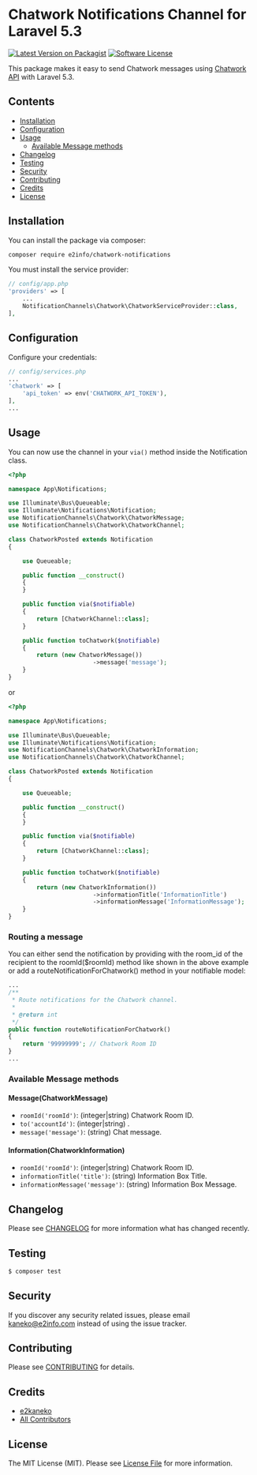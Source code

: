 # Chatwork Notifications Channel for Laravel 5.3 

[![Latest Version on Packagist](https://img.shields.io/packagist/v/luisdalmolin/laravel-zenvia-channel.svg?style=flat-square)](https://packagist.org/packages/e2info/chatwork-notifications)
[![Software License](https://img.shields.io/badge/license-MIT-brightgreen.svg?style=flat-square)](LICENSE.md)

This package makes it easy to send Chatwork messages using [Chatwork API](http://developer.chatwork.com/ja/) with Laravel 5.3.

## Contents

- [Installation](#installation)
- [Configuration](#configuration)
- [Usage](#usage)
    - [Available Message methods](#available-message-methods)
- [Changelog](#changelog)
- [Testing](#testing)
- [Security](#security)
- [Contributing](#contributing)
- [Credits](#credits)
- [License](#license)

## Installation

You can install the package via composer:

``` bash
composer require e2info/chatwork-notifications
```

You must install the service provider:

```php
// config/app.php
'providers' => [
    ...
    NotificationChannels\Chatwork\ChatworkServiceProvider::class,
],
```

## Configuration

Configure your credentials: 

```php
// config/services.php
...
'chatwork' => [
    'api_token' => env('CHATWORK_API_TOKEN'),
],
...
```

## Usage

You can now use the channel in your `via()` method inside the Notification class.

``` php
<?php

namespace App\Notifications;

use Illuminate\Bus\Queueable;
use Illuminate\Notifications\Notification;
use NotificationChannels\Chatwork\ChatworkMessage;
use NotificationChannels\Chatwork\ChatworkChannel;

class ChatworkPosted extends Notification
{

    use Queueable;

    public function __construct()
    {
    }

    public function via($notifiable)
    {
        return [ChatworkChannel::class];
    }

    public function toChatwork($notifiable)
    {
        return (new ChatworkMessage())
                        ->message('message');
    }
}

```

or

``` php
<?php

namespace App\Notifications;

use Illuminate\Bus\Queueable;
use Illuminate\Notifications\Notification;
use NotificationChannels\Chatwork\ChatworkInformation;
use NotificationChannels\Chatwork\ChatworkChannel;

class ChatworkPosted extends Notification
{

    use Queueable;

    public function __construct()
    {
    }

    public function via($notifiable)
    {
        return [ChatworkChannel::class];
    }

    public function toChatwork($notifiable)
    {
        return (new ChatworkInformation())
                        ->informationTitle('InformationTitle')
                        ->informationMessage('InformationMessage');
    }
}

```


### Routing a message

You can either send the notification by providing with the room_id of the recipient to the roomId($roomId) method like shown in the above example or add a routeNotificationForChatwork() method in your notifiable model:

```php
...
/**
 * Route notifications for the Chatwork channel.
 *
 * @return int
 */
public function routeNotificationForChatwork()
{
    return '99999999'; // Chatwork Room ID
}
...
```

### Available Message methods

#### Message(ChatworkMessage)

- `roomId('roomId')`: (integer|string) Chatwork Room ID.
- `to('accountId')`: (integer|string) .
- `message('message')`: (string) Chat message.

#### Information(ChatworkInformation)

- `roomId('roomId')`: (integer|string) Chatwork Room ID.
- `informationTitle('title')`: (string) Information Box Title.
- `informationMessage('message')`: (string) Information Box Message.

## Changelog

Please see [CHANGELOG](CHANGELOG.md) for more information what has changed recently.

## Testing

``` bash
$ composer test
```

## Security

If you discover any security related issues, please email kaneko@e2info.com instead of using the issue tracker.

## Contributing

Please see [CONTRIBUTING](CONTRIBUTING.md) for details.

## Credits

- [e2kaneko](https://github.com/e2kaneko)
- [All Contributors](../../contributors)

## License

The MIT License (MIT). Please see [License File](LICENSE.md) for more information.